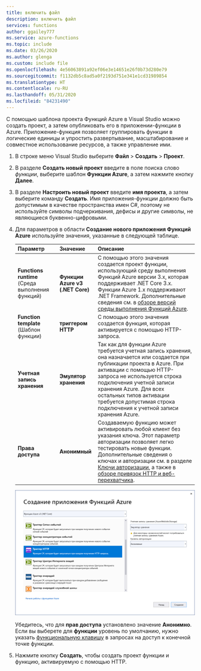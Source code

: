 ```yaml
---
title: включить файл
description: включить файл
services: functions
author: ggailey777
ms.service: azure-functions
ms.topic: include
ms.date: 03/26/2020
ms.author: glenga
ms.custom: include file
ms.openlocfilehash: 4e56063891a92ef06e3e14651e26f0b73d280e79
ms.sourcegitcommit: f1132db5c8ad5a0f2193d751e341e1cd31989854
ms.translationtype: HT
ms.contentlocale: ru-RU
ms.lasthandoff: 05/31/2020
ms.locfileid: "84231490"
---
```

С помощью шаблона проекта Функций Azure в Visual Studio можно создать проект, а затем опубликовать его в приложении-функции в Azure. Приложение-функция позволяет группировать функции в логические единицы и упростить развертывание, масштабирование и совместное использование ресурсов, а также управление ими.

1. В строке меню Visual Studio выберите **Файл** > **Создать** > **Проект**.

1. В разделе **Создать новый проект** введите в поле поиска слово *функции*, выберите шаблон **Функции Azure**, а затем нажмите кнопку **Далее**.

1. В разделе **Настроить новый проект** введите **имя проекта**, а затем выберите команду **Создать**. Имя приложения-функции должно быть допустимым в качестве пространства имен C#, поэтому не используйте символы подчеркивания, дефисы и другие символы, не являющиеся буквенно-цифровыми.

1. Для параметров в области **Создание нового приложения Функций Azure** используйте значения, указанные в следующей таблице.

    | Параметр      | Значение  | Описание                      |
    | ------------ |  ------- |----------------------------------------- |
    | **Functions runtime** (Среда выполнения функций) | **Функции Azure v3 <br />(.NET Core)** | С помощью этого значения создается проект функции, использующий среду выполнения Функций Azure версии 3.x, которая поддерживает .NET Core 3.x. Функции Azure 1.x поддерживают .NET Framework. Дополнительные сведения см. в [обзоре версий среды выполнения Функций Azure](../articles/azure-functions/functions-versions.md).   |
    | **Function template** (Шаблон функции) | **триггером HTTP** | С помощью этого значения создается функция, которая активируется с помощью HTTP-запроса. |
    | **Учетная запись хранения**  | **Эмулятор хранения** | Так как для функции Azure требуется учетная запись хранения, она назначается или создается при публикации проекта в Azure. При активации с помощью HTTP-запроса не используется строка подключения учетной записи хранения Azure. Для всех остальных типов активации требуется допустимая строка подключения к учетной записи хранения Azure.  |
    | **Права доступа** | **Анонимный** | Создаваемую функцию может активировать любой клиент без указания ключа. Этот параметр авторизации позволяет легко тестировать новые функции. Дополнительные сведения о ключах и авторизации см. в разделе [Ключи авторизации](../articles/azure-functions/functions-bindings-http-webhook-trigger.md#authorization-keys), а также в [обзоре привязок HTTP и веб-перехватчика](../articles/azure-functions/functions-bindings-http-webhook.md). |
    
    
    ![Параметр проекта Функций Azure](./media/functions-vs-tools-create/functions-project-settings.png)

    Убедитесь, что для **прав доступа** установлено значение **Анонимно**. Если вы выберете для **функции** уровень по умолчанию, нужно указать [функциональную клавишу](../articles/azure-functions/functions-bindings-http-webhook-trigger.md#authorization-keys) в запросах на доступ к конечной точке функции.

1. Нажмите кнопку **Создать**, чтобы создать проект функции и функцию, активируемую с помощью HTTP.
